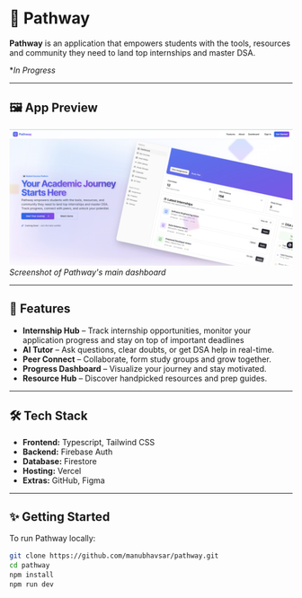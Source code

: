 # 🚀 Pathway

**Pathway** is an application that empowers students with the tools, resources and community they need to land top internships and master DSA.

**In Progress*

---

## 🖼️ App Preview

<!-- Add a screenshot of your app UI here -->
![App Screenshot](./pathway-homepage.png)  
*Screenshot of Pathway's main dashboard*

---

## 🌟 Features

- **Internship Hub** – Track internship opportunities, monitor your application progress and stay on top of important deadlines
- **AI Tutor** – Ask questions, clear doubts, or get DSA help in real-time.
- **Peer Connect** – Collaborate, form study groups and grow together.
- **Progress Dashboard** – Visualize your journey and stay motivated.
- **Resource Hub** – Discover handpicked resources and prep guides.

---

## 🛠️ Tech Stack

- **Frontend:** Typescript, Tailwind CSS  
- **Backend:** Firebase Auth
- **Database:** Firestore  
- **Hosting:** Vercel
- **Extras:** GitHub, Figma

---

## ✨ Getting Started

To run Pathway locally:

```bash
git clone https://github.com/manubhavsar/pathway.git
cd pathway
npm install
npm run dev
